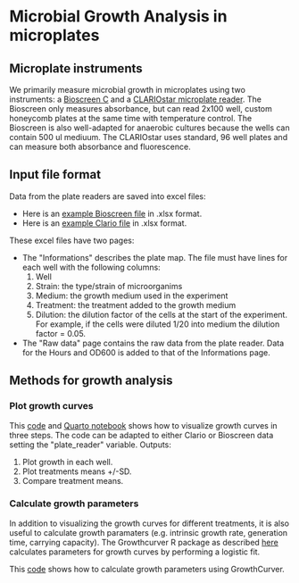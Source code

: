 # Microbial Growth Analysis in microplates

## Microplate instruments

We primarily measure microbial growth in microplates using two instruments: a [Bioscreen C](https://www.bioscreen.fi/) and a [CLARIOstar microplate reader](https://www.bmglabtech.com/en/clariostar-plus/). The Bioscreen only measures absorbance, but can read 2x100 well, custom honeycomb plates at the same time with temperature control. The Bioscreen is also well-adapted for anaerobic cultures because the wells can contain 500 ul mediuum. The CLARIOstar uses standard, 96 well plates and can measure both absorbance and fluorescence. 

## Input file format

Data from the plate readers are saved into excel files:
* Here is an [example Bioscreen file](Data/growthData_Bioscreen.xlsx) in .xlsx format.
* Here is an [example Clario file](Data/growthData_Clario.xlsx) in .xlsx format.

These excel files have two pages:
* The "Informations" describes the plate map. The file must have lines for each well with the following columns:
   1. Well
   2. Strain: the type/strain of microorganims
   3. Medium: the growth medium used in the experiment
   4. Treatment: the treatment added to the growth medium
   5. Dilution: the dilution factor of the cells at the start of the experiment. For example, if the cells were diluted 1/20 into medium the dilution factor = 0.05.
* The "Raw data" page contains the raw data from the plate reader. Data for the Hours and OD600 is added to that of the Informations page.

## Methods for growth analysis

### Plot growth curves
This [code](Code/plotGrowth_means.qmd) and [Quarto notebook](Code/plotGrowth_means.html) shows how to visualize growth curves in three steps. The code can be adapted to either Clario or Bioscreen data setting the "plate_reader" variable.
Outputs:

1. Plot growth in each well.
2. Plot treatments means +/-SD.
3. Compare treatment means.

### Calculate growth parameters
In addition to visualizing the growth curves for different treatments, it is also useful to calculate growth paramaters (e.g. intrinsic growth rate, generation time, carrying capacity). The Growthcurver R package as described [here](Logistic_Fit/2024.02_growthcurver.md) calculates parameters for growth curves by performing a logistic fit.

This [code](Code/growthCurver_plotGrowth_means_Bioscreen.qmd) shows how to calculate growth parameters using GrowthCurver.


